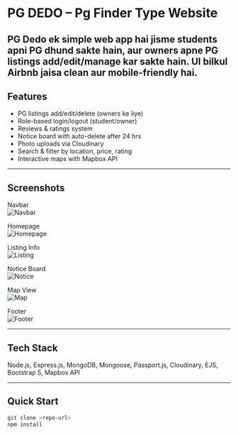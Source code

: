 # PG DEDO – Pg Finder Type Website

**PG Dedo** ek simple web app hai jisme students apni PG dhund sakte hain, aur owners apne PG listings add/edit/manage kar sakte hain. UI bilkul Airbnb jaisa clean aur mobile-friendly hai.
---

## Features
- PG listings add/edit/delete (owners ke liye)  
- Role-based login/logout (student/owner)  
- Reviews & ratings system  
- Notice board with auto-delete after 24 hrs  
- Photo uploads via Cloudinary  
- Search & filter by location, price, rating  
- Interactive maps with Mapbox API  

---

## Screenshots

Navbar  
![Navbar](https://res.cloudinary.com/did71cuai/image/upload/v1749021170/pnavbar_wfjrg2.png)

Homepage  
![Homepage](https://res.cloudinary.com/did71cuai/image/upload/v1749021259/phome_zgvmfi.png)

Listing Info  
![Listing](https://res.cloudinary.com/did71cuai/image/upload/v1749021269/pinfo_vrtbxa.png)

Notice Board  
![Notice](https://res.cloudinary.com/did71cuai/image/upload/v1749021277/pnotice_a7elcz.png)

Map View  
![Map](https://res.cloudinary.com/did71cuai/image/upload/v1749021287/pmap_avu8is.png)

Footer  
![Footer](https://res.cloudinary.com/did71cuai/image/upload/v1749021307/pfoot_lojj6i.png)

---

## Tech Stack
Node.js, Express.js, MongoDB, Mongoose, Passport.js, Cloudinary, EJS, Bootstrap 5, Mapbox API

---

## Quick Start

```bash
git clone <repo-url>
npm install
